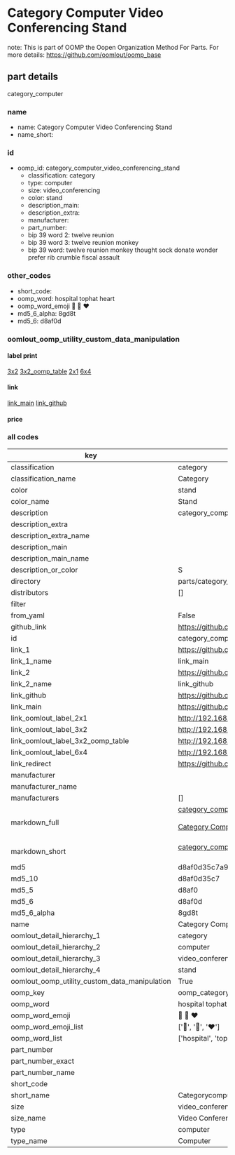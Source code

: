 # Category Computer Video Conferencing Stand  

note: This is part of OOMP the Oopen Organization Method For Parts. For more details: https://github.com/oomlout/oomp_base

##  part details
  



category_computer



### name
* name: Category Computer Video Conferencing Stand
* name_short: 
### id
* oomp_id: category_computer_video_conferencing_stand
  * classification: category
  * type: computer
  * size: video_conferencing
  * color: stand
  * description_main: 
  * description_extra: 
  * manufacturer: 
  * part_number: 
  * bip 39 word 2: twelve reunion
  * bip 39 word 3: twelve reunion monkey
  * bip 39 word: twelve reunion monkey thought sock donate wonder prefer rib crumble fiscal assault

### other_codes
* short_code: 
* oomp_word: hospital tophat heart
* oomp_word_emoji :hospital: :tophat: :heart:
* md5_6_alpha: 8gd8t
* md5_6: d8af0d






### oomlout_oomp_utility_custom_data_manipulation
#### label print
[3x2](http://192.168.1.245:1112/?label=oomp%208gd8t)
[3x2_oomp_table](http://192.168.1.108:1112/?label=oomp%208gd8t)
[2x1](http://192.168.1.242:1112/?label=oomp%208gd8t)
[6x4](http://192.168.1.55:1112/?label=oomp%208gd8t)    

#### link

[link_main](https://github.com/oomlout/oomlout_oomp_version_1_messy/tree/main/parts/category_computer_video_conferencing_stand) [link_github](https://github.com/oomlout/oomlout_oomp_version_1_messy/tree/main/parts/category_computer_video_conferencing_stand)                             

#### price







### all codes 
| key | value |  
| --- | --- |  
| classification | category |  
| classification_name | Category |  
| color | stand |  
| color_name | Stand |  
| description | category_computer |  
| description_extra |  |  
| description_extra_name |  |  
| description_main |  |  
| description_main_name |  |  
| description_or_color | S  |  
| directory | parts/category_computer_video_conferencing_stand |  
| distributors | [] |  
| filter |  |  
| from_yaml | False |  
| github_link | https://github.com/oomlout/oomlout_oomp_part_src/tree/main/parts/category_computer_video_conferencing_stand |  
| id | category_computer_video_conferencing_stand |  
| link_1 | https://github.com/oomlout/oomlout_oomp_version_1_messy/tree/main/parts/category_computer_video_conferencing_stand |  
| link_1_name | link_main |  
| link_2 | https://github.com/oomlout/oomlout_oomp_version_1_messy/tree/main/parts/category_computer_video_conferencing_stand |  
| link_2_name | link_github |  
| link_github | https://github.com/oomlout/oomlout_oomp_version_1_messy/tree/main/parts/category_computer_video_conferencing_stand |  
| link_main | https://github.com/oomlout/oomlout_oomp_version_1_messy/tree/main/parts/category_computer_video_conferencing_stand |  
| link_oomlout_label_2x1 | http://192.168.1.242:1112/?label=oomp%208gd8t |  
| link_oomlout_label_3x2 | http://192.168.1.245:1112/?label=oomp%208gd8t |  
| link_oomlout_label_3x2_oomp_table | http://192.168.1.108:1112/?label=oomp%208gd8t |  
| link_oomlout_label_6x4 | http://192.168.1.55:1112/?label=oomp%208gd8t |  
| link_redirect | https://github.com/oomlout/oomlout_oomp_version_1_messy/tree/main/parts/category_computer_video_conferencing_stand |  
| manufacturer |  |  
| manufacturer_name |  |  
| manufacturers | [] |  
| markdown_full | [category_computer_video_conferencing_stand](none)<br>[](none)<br>[Category Computer Video Conferencing Stand](none)<br><br> |  
| markdown_short | [category_computer_video_conferencing_stand](none)<br><br> |  
| md5 | d8af0d35c7a9dfa104670e0f1e6e1758 |  
| md5_10 | d8af0d35c7 |  
| md5_5 | d8af0 |  
| md5_6 | d8af0d |  
| md5_6_alpha | 8gd8t |  
| name | Category Computer Video Conferencing Stand |  
| oomlout_detail_hierarchy_1 | category |  
| oomlout_detail_hierarchy_2 | computer |  
| oomlout_detail_hierarchy_3 | video_conferencing |  
| oomlout_detail_hierarchy_4 | stand |  
| oomlout_oomp_utility_custom_data_manipulation | True |  
| oomp_key | oomp_category_computer_video_conferencing_stand |  
| oomp_word | hospital tophat heart |  
| oomp_word_emoji | :hospital: :tophat: :heart: |  
| oomp_word_emoji_list | [':hospital:', ':tophat:', ':heart:'] |  
| oomp_word_list | ['hospital', 'tophat', 'heart'] |  
| part_number |  |  
| part_number_exact |  |  
| part_number_name |  |  
| short_code |  |  
| short_name | Categorycomputer |  
| size | video_conferencing |  
| size_name | Video Conferencing |  
| type | computer |  
| type_name | Computer |  
